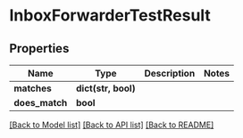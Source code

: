 # InboxForwarderTestResult

## Properties
Name | Type | Description | Notes
------------ | ------------- | ------------- | -------------
**matches** | **dict(str, bool)** |  | 
**does_match** | **bool** |  | 

[[Back to Model list]](../README#documentation-for-models) [[Back to API list]](../README#documentation-for-api-endpoints) [[Back to README]](../README)


